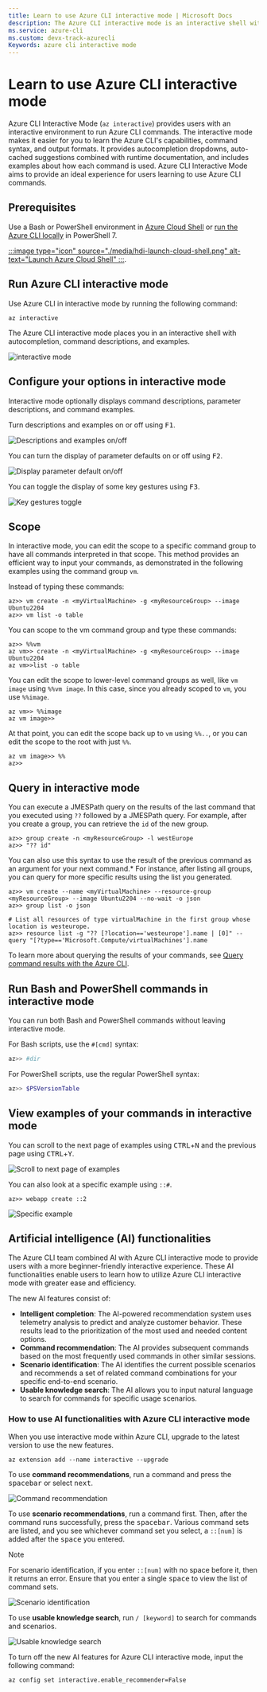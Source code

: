 ```yaml
---
title: Learn to use Azure CLI interactive mode | Microsoft Docs
description: The Azure CLI interactive mode is an interactive shell with autocompletion, command descriptions, and examples. 
ms.service: azure-cli
ms.custom: devx-track-azurecli
Keywords: azure cli interactive mode
---
```


# Learn to use Azure CLI interactive mode

Azure CLI Interactive Mode (`az interactive`) provides users with an interactive environment to run
Azure CLI commands. The interactive mode makes it easier for you to learn the Azure CLI's
capabilities, command syntax, and output formats. It provides autocompletion dropdowns, auto-cached
suggestions combined with runtime documentation, and includes examples about how each command is
used. Azure CLI Interactive Mode aims to provide an ideal experience for users learning to use Azure
CLI commands.

## Prerequisites

Use a Bash or PowerShell environment in [Azure Cloud Shell][11] or [run the Azure CLI locally][01]
in PowerShell 7.

[:::image type="icon" source="./media/hdi-launch-cloud-shell.png" alt-text="Launch Azure Cloud Shell" :::][12]. 

## Run Azure CLI interactive mode 

Use Azure CLI in interactive mode by running the following command:

```azurecli-interactive
az interactive
```

The Azure CLI interactive mode places you in an interactive shell with autocompletion, command
descriptions, and examples.

![interactive mode][10]

## Configure your options in interactive mode

Interactive mode optionally displays command descriptions, parameter descriptions, and command
examples.

Turn descriptions and examples on or off using <kbd>F1</kbd>.

![Descriptions and examples on/off][04]

You can turn the display of parameter defaults on or off using <kbd>F2</kbd>.

![Display parameter default on/off][03]

You can toggle the display of some key gestures using <kbd>F3</kbd>.

![Key gestures toggle][06]

## Scope

In interactive mode, you can edit the scope to a specific command group to have all commands
interpreted in that scope. This method provides an efficient way to input your commands, as
demonstrated in the following examples using the command group `vm`.

Instead of typing these commands:

```azurecli-interactive
az>> vm create -n <myVirtualMachine> -g <myResourceGroup> --image Ubuntu2204
az>> vm list -o table
```

You can scope to the vm command group and type these commands:

```azurecli-interactive
az>> %%vm
az vm>> create -n <myVirtualMachine> -g <myResourceGroup> --image Ubuntu2204
az vm>>list -o table
```

You can edit the scope to lower-level command groups as well, like `vm image` using `%%vm image`. In
this case, since you already scoped to `vm`, you use `%%image`.

```azurecli-interactive
az vm>> %%image
az vm image>>
```

At that point, you can edit the scope back up to `vm` using `%%..`, or you can edit the scope to the
root with just `%%`.

```azurecli-interactive
az vm image>> %%
az>>
```

## Query in interactive mode

You can execute a JMESPath query on the results of the last command that you executed using `??`
followed by a JMESPath query. For example, after you create a group, you can retrieve the `id` of
the new group.

```azurecli-interactive
az>> group create -n <myResourceGroup> -l westEurope
az>> "?? id"
```

You can also use this syntax to use the result of the previous command as an argument for your next
command.* For instance, after listing all groups, you can query for more specific results using the
list you generated.

```azurecli-interactive
az>> vm create --name <myVirtualMachine> --resource-group <myResourceGroup> --image Ubuntu2204 --no-wait -o json
az>> group list -o json

# List all resources of type virtualMachine in the first group whose location is westeurope.
az>> resource list -g "?? [?location=='westeurope'].name | [0]" --query "[?type=='Microsoft.Compute/virtualMachines'].name
```

To learn more about querying the results of your commands, see
[Query command results with the Azure CLI][13].

## Run Bash and PowerShell commands in interactive mode

You can run both Bash and PowerShell commands without leaving interactive mode.

For Bash scripts, use the `#[cmd]` syntax:

```bash
az>> #dir
```

For PowerShell scripts, use the regular PowerShell syntax:

```powershell
az>> $PSVersionTable
```

## View examples of your commands in interactive mode

You can scroll to the next page of examples using <kbd>CTRL</kbd>+<kbd>N</kbd> and the previous page
using <kbd>CTRL</kbd>+<kbd>Y</kbd>.

![Scroll to next page of examples][05]

You can also look at a specific example using `::#`.

```azurecli
az>> webapp create ::2
```

![Specific example][09]

## Artificial intelligence (AI) functionalities

The Azure CLI team combined AI with Azure CLI interactive mode to provide users with a more
beginner-friendly interactive experience. These AI functionalities enable users to learn how to
utilize Azure CLI interactive mode with greater ease and efficiency.

The new AI features consist of:

- **Intelligent completion**: The AI-powered recommendation system uses telemetry analysis to
  predict and analyze customer behavior. These results lead to the prioritization of the most used
  and needed content options.
- **Command recommendation**: The AI provides subsequent commands based on the most frequently used
  commands in other similar sessions.
- **Scenario identification**: The AI identifies the current possible scenarios and recommends a set
  of related command combinations for your specific end-to-end scenario.
- **Usable knowledge search**: The AI allows you to input natural language to search for commands
  for specific usage scenarios.

### How to use AI functionalities with Azure CLI interactive mode 

When you use interactive mode within Azure CLI, upgrade to the latest version to use the new
features.

```azurecli-interactive
az extension add --name interactive --upgrade
```

To use **command recommendations**, run a command and press the <kbd>spacebar</kbd> or select
<kbd>next</kbd>.

![Command recommendation][02]

To use **scenario recommendations**, run a command first. Then, after the command runs successfully,
press the <kbd>spacebar</kbd>. Various command sets are listed, and you see whichever command set
you select, a `::[num]` is added after the <kbd>space</kbd> you entered.

>[!NOTE]
> For scenario identification, if you enter `::[num]` with no space before it, then it returns an
> error. Ensure that you enter a single <kbd>space</kbd> to view the list of command sets.

![Scenario identification][07]

To use **usable knowledge search**, run `/ [keyword]` to search for commands and scenarios.

![Usable knowledge search][08]


To turn off the new AI features for Azure CLI interactive mode, input the following command:

```azurecli-interactive
az config set interactive.enable_recommender=False
```

<!-- link references -->

[01]: ./install-azure-cli-windows.md?tabs=powershell
[02]: ./media/interactive-azure-cli/command_recommendation.png
[03]: ./media/interactive-azure-cli/defaults.png
[04]: ./media/interactive-azure-cli/descriptions-and-examples.png
[05]: ./media/interactive-azure-cli/examples.png
[06]: ./media/interactive-azure-cli/gestures.png
[07]: ./media/interactive-azure-cli/scenario_identification.png
[08]: ./media/interactive-azure-cli/scenario_search.png
[09]: ./media/interactive-azure-cli/specific-example.png
[10]: ./media/interactive-azure-cli/webapp-create.png
[11]: /azure/cloud-shell/quickstart
[12]: https://shell.azure.com
[13]: use-azure-cli-successfully-query.md
